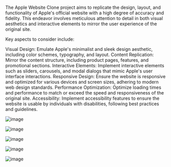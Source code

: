 The Apple Website Clone project aims to replicate the design, layout, and functionality of Apple's official website with a high degree of accuracy and fidelity. This endeavor involves meticulous attention to detail in both visual aesthetics and interactive elements to mirror the user experience of the original site.

 Key aspects to consider include:

Visual Design: Emulate Apple's minimalist and sleek design aesthetic, including color schemes, typography, and layout.
Content Replication: Mirror the content structure, including product pages, features, and promotional sections.
Interactive Elements: Implement interactive elements such as sliders, carousels, and modal dialogs that mimic Apple's user interface interactions.
Responsive Design: Ensure the website is responsive and optimized for various devices and screen sizes, adhering to modern web design standards.
Performance Optimization: Optimize loading times and performance to match or exceed the speed and responsiveness of the original site.
Accessibility: Implement accessibility features to ensure the website is usable by individuals with disabilities, following best practices and guidelines.

![image](https://github.com/abhistorm/Apple-Website-clone/assets/74293846/a4af1566-b5c9-41e0-b7ce-be0367e40b7e)

![image](https://github.com/abhistorm/Apple-Website-clone/assets/74293846/551a6ccf-c81d-44d0-b550-f647d038d523)

![image](https://github.com/abhistorm/Apple-Website-clone/assets/74293846/3577fbf7-535e-4eaf-9696-30394b391bdd)

![image](https://github.com/abhistorm/Apple-Website-clone/assets/74293846/811f9939-d3a1-42df-beda-c3b4a9e51b63)

![image](https://github.com/abhistorm/Apple-Website-clone/assets/74293846/611e0157-5fe3-41b8-9a85-baa01cf91d4f)




